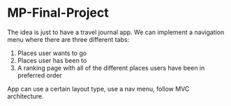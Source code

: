 # MP-Final-Project
The idea is just to have a travel journal app. We can implement a navigation
menu where there are three different tabs:
1) Places user wants to go
2) Places user has been to
3) A ranking page with all of the different places users have been in preferred order

App can use a certain layout type, use a nav menu, follow MVC architecture.